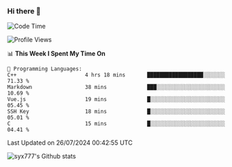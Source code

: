### Hi there 👋

<!--
**syx777/syx777** is a ✨ _special_ ✨ repository because its `README.md` (this file) appears on your GitHub profile.

Here are some ideas to get you started:

- 🔭 I’m currently working on ...
- 🌱 I’m currently learning ...
- 👯 I’m looking to collaborate on ...
- 🤔 I’m looking for help with ...
- 💬 Ask me about ...
- 📫 How to reach me: ...
- 😄 Pronouns: ...
- ⚡ Fun fact: ...
-->
<!--START_SECTION:waka-->
![Code Time](http://img.shields.io/badge/Code%20Time-173%20hrs-blue)

![Profile Views](http://img.shields.io/badge/Profile%20Views-1-blue)

📊 **This Week I Spent My Time On** 

```text
💬 Programming Languages: 
C++                      4 hrs 18 mins       ██████████████████░░░░░░░   71.33 % 
Markdown                 38 mins             ███░░░░░░░░░░░░░░░░░░░░░░   10.69 % 
Vue.js                   19 mins             █░░░░░░░░░░░░░░░░░░░░░░░░   05.45 % 
SSH Key                  18 mins             █░░░░░░░░░░░░░░░░░░░░░░░░   05.01 % 
C                        15 mins             █░░░░░░░░░░░░░░░░░░░░░░░░   04.41 % 
```


 Last Updated on 26/07/2024 00:42:55 UTC
<!--END_SECTION:waka-->

![syx777's Github stats](https://github-readme-stats-syx777.vercel.app/api?username=syx777&show_icons=true&count_private=true)
